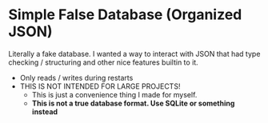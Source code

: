 # Simple False Database (Organized JSON)

Literally a fake database. I wanted a way to interact with JSON that had type checking / structuring and other nice features builtin to it.

- Only reads / writes during restarts
- THIS IS NOT INTENDED FOR LARGE PROJECTS! 
    - This is just a convenience thing I made for myself.
    - **This is not a true database format. Use SQLite or something instead**